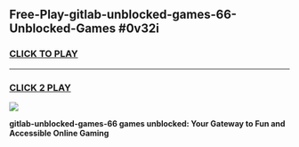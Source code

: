 
## Free-Play-gitlab-unblocked-games-66-Unblocked-Games #0v32i
<h3>
<a href="https://news.freeplayer.one?title=gitlab-unblocked-games-66&ref=8M">CLICK TO PLAY</a></h3>
<hr>

<h3>
<a href="https://news.freeplayer.one?title=gitlab-unblocked-games-66&ref=8M">CLICK 2 PLAY</a>
  
</h3>

<a href="https://news.freeplayer.one?title=gitlab-unblocked-games-66&ref=8M"><img src="https://clearcache.store/games.png"></a>


**gitlab-unblocked-games-66 games unblocked: Your Gateway to Fun and Accessible Online Gaming**
